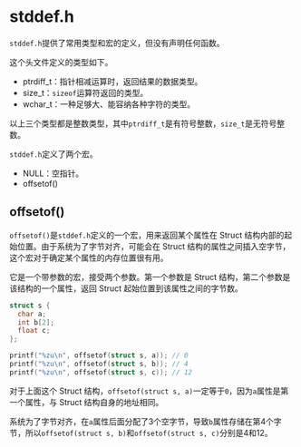# stddef.h

`stddef.h`提供了常用类型和宏的定义，但没有声明任何函数。

这个头文件定义的类型如下。

- ptrdiff_t：指针相减运算时，返回结果的数据类型。
- size_t：`sizeof`运算符返回的类型。
- wchar_t：一种足够大、能容纳各种字符的类型。

以上三个类型都是整数类型，其中`ptrdiff_t`是有符号整数，`size_t`是无符号整数。

`stddef.h`定义了两个宏。

- NULL：空指针。
- offsetof()

## offsetof()

`offsetof()`是`stddef.h`定义的一个宏，用来返回某个属性在 Struct 结构内部的起始位置。由于系统为了字节对齐，可能会在 Struct 结构的属性之间插入空字节，这个宏对于确定某个属性的内存位置很有用。

它是一个带参数的宏，接受两个参数。第一个参数是 Struct 结构，第二个参数是该结构的一个属性，返回 Struct 起始位置到该属性之间的字节数。

```c
struct s {
  char a;
  int b[2];
  float c;
};

printf("%zu\n", offsetof(struct s, a)); // 0
printf("%zu\n", offsetof(struct s, b)); // 4
printf("%zu\n", offsetof(struct s, c)); // 12
```

对于上面这个 Struct 结构，`offsetof(struct s, a)`一定等于`0`，因为`a`属性是第一个属性，与 Struct 结构自身的地址相同。

系统为了字节对齐，在`a`属性后面分配了3个空字节，导致`b`属性存储在第4个字节，所以`offsetof(struct s, b)`和`offsetof(struct s, c)`分别是4和12。

